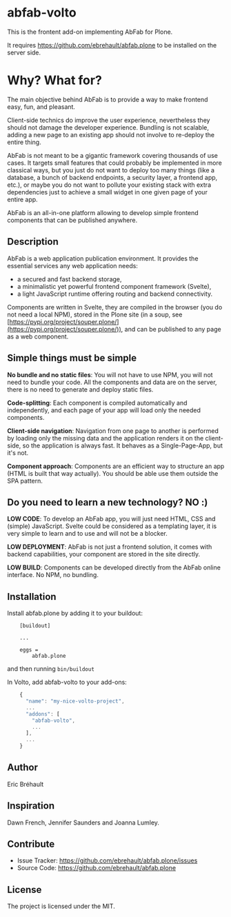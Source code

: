 # abfab-volto

This is the frontent add-on implementing AbFab for Plone.

It requires https://github.com/ebrehault/abfab.plone to be installed on the server side.

# Why? What for?

The main objective behind AbFab is to provide a way to make frontend easy, fun, and pleasant.

Client-side technics do improve the user experience, nevertheless they should not damage the developer experience. Bundling is not scalable, adding a new page to an existing app should not involve to re-deploy the entire thing.

AbFab is not meant to be a gigantic framework covering thousands of use cases. It targets small features that could probably be implemented in more classical ways, but you just do not want to deploy too many things (like a database, a bunch of backend endpoints, a security layer, a frontend app, etc.), or maybe you do not want to pollute your existing stack with extra dependencies just to achieve a small widget in one given page of your entire app.

AbFab is an all-in-one platform allowing to develop simple frontend components that can be published anywhere.

## Description

AbFab is a web application publication environment. It provides the essential services any web application needs:

- a secured and fast backend storage,
- a minimalistic yet powerful frontend component framework (Svelte),
- a light JavaScript runtime offering routing and backend connectivity.

Components are written in Svelte, they are compiled in the browser (you do not need a local NPM), stored in the Plone site (in a soup, see [https://pypi.org/project/souper.plone/](https://pypi.org/project/souper.plone/)), and can be published to any page as a web component.

## Simple things must be simple

**No bundle and no static files**: You will not have to use NPM, you will not need to bundle your code. All the components and data are on the server, there is no need to generate and deploy static files.

**Code-splitting**: Each component is compiled automatically and independently, and each page of your app will load only the needed components.

**Client-side navigation**: Navigation from one page to another is performed by loading only the missing data and the application renders it on the client-side, so the application is always fast. It behaves as a Single-Page-App, but it's not.

**Component approach**: Components are an efficient way to structure an app (HTML is built that way actually). You should be able use them outside the SPA pattern.

## Do you need to learn a new technology? NO :)

**LOW CODE**: To develop an AbFab app, you will just need HTML, CSS and (simple) JavaScript. Svelte could be considered as a templating layer, it is very simple to learn and to use and will not be a blocker.

**LOW DEPLOYMENT**: AbFab is not just a frontend solution, it comes with backend capabilities, your component are stored in the site directly.

**LOW BUILD**: Components can be developed directly from the AbFab online interface. No NPM, no bundling.

## Installation

Install abfab.plone by adding it to your buildout:

```
    [buildout]

    ...

    eggs =
        abfab.plone
```

and then running `bin/buildout`

In Volto, add abfab-volto to your add-ons:

```js
    {
      "name": "my-nice-volto-project",
      ...
      "addons": [
        "abfab-volto",
        ...
      ],
      ...
    }
```

## Author

Eric Bréhault

## Inspiration

Dawn French, Jennifer Saunders and Joanna Lumley.

## Contribute

- Issue Tracker: https://github.com/ebrehault/abfab.plone/issues
- Source Code: https://github.com/ebrehault/abfab.plone

## License

The project is licensed under the MIT.
